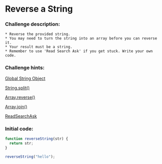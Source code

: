 # Reverse a String

### Challenge description:

	* Reverse the provided string.
	* You may need to turn the string into an array before you can reverse it.
	* Your result must be a string.
	* Remember to use 'Read Search Ask' if you get stuck. Write your own code.

### Challenge hints:

  [Global String Object](https://developer.mozilla.org/en-US/docs/Web/JavaScript/Reference/Global_Objects/String)
  
  [String.split()](https://developer.mozilla.org/en-US/docs/Web/JavaScript/Reference/Global_Objects/String/split)
  
  [Array.reverse()](https://developer.mozilla.org/en-US/docs/Web/JavaScript/Reference/Global_Objects/Array/reverse)
  
  [Array.join()](https://developer.mozilla.org/en-US/docs/Web/JavaScript/Reference/Global_Objects/Array/join)
  
  [ReadSearchAsk](https://github.com/FreeCodeCamp/freecodecamp/wiki/FreeCodeCamp-Get-Help)

### Initial code:

```javascript
function reverseString(str) {
  return str;
}

reverseString("hello");
```
